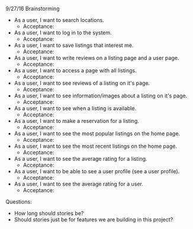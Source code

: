 9/27/16 Brainstorming
- As a user, I want to search locations.
    - Acceptance: 
- As a user, I want to log in to the system.
    - Acceptance:
- As a user, I want to save listings that interest me.
    - Acceptance:
- As a user, I want to write reviews on a listing page and a user page.
    - Acceptance:
- As a user, I want to access a page with all listings.
    - Acceptance:
- As a user, I want to see reviews of a listing on it's page.
    - Acceptance:
- As a user, I want to see information/images about a listing on it's page.
    - Acceptance:
- As a user, I want to see when a listing is available.
    - Acceptance:
- As a user, I want to make a reservation for a listing.
    - Acceptance:
- As a user, I want to see the most popular listings on the home page.
    - Acceptance:
- As a user, I want to see the most recent listings on the home page.
    - Acceptance:
- As a user, I want to see the average rating for a listing.
    - Acceptance:
- As a user, I want to be able to see a user profile (see a user profile).
    - Acceptance:
- As a user, I want to see the average rating for a user.
    - Acceptance:

Questions:
- How long should stories be?
- Should stories just be for features we are building in this project?


